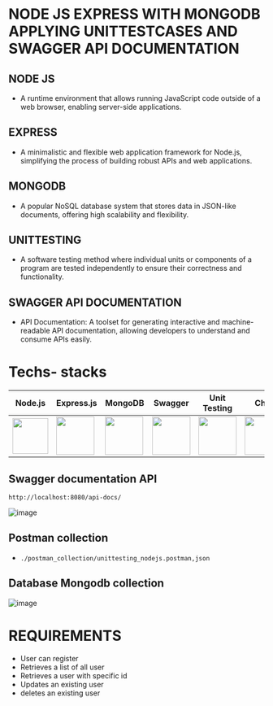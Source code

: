 # NODE JS EXPRESS WITH MONGODB APPLYING UNITTESTCASES AND SWAGGER API DOCUMENTATION

## NODE JS

- A runtime environment that allows running JavaScript code outside of a web browser, enabling server-side applications.

## EXPRESS

- A minimalistic and flexible web application framework for Node.js, simplifying the process of building robust APIs and web applications.

## MONGODB

- A popular NoSQL database system that stores data in JSON-like documents, offering high scalability and flexibility.

## UNITTESTING

- A software testing method where individual units or components of a program are tested independently to ensure their correctness and functionality.

## SWAGGER API DOCUMENTATION

- API Documentation: A toolset for generating interactive and machine-readable API documentation, allowing developers to understand and consume APIs easily.

# Techs- stacks

| Node.js                                                                                                                         | Express.js                                                                                                                      | MongoDB                                                                                                                        | Swagger                                                                                       | Unit Testing                                                                                                                                                                                            | Chai                                                                                                                                                                                                | Mocha                                                                                                                                          |
| ------------------------------------------------------------------------------------------------------------------------------- | ------------------------------------------------------------------------------------------------------------------------------- | ------------------------------------------------------------------------------------------------------------------------------ | --------------------------------------------------------------------------------------------- | ------------------------------------------------------------------------------------------------------------------------------------------------------------------------------------------------------- | --------------------------------------------------------------------------------------------------------------------------------------------------------------------------------------------------- | ---------------------------------------------------------------------------------------------------------------------------------------------- |
| <img width="70px" src="https://user-images.githubusercontent.com/112753481/229047696-de3bf177-16a0-4161-a140-dd89e4fe7b22.png"> | <img width="75px" src="https://user-images.githubusercontent.com/112753481/229164589-4e724000-542d-4deb-9e11-cca7739c2b01.png"> | <img width="75px" src="https://w7.pngwing.com/pngs/956/695/png-transparent-mongodb-original-wordmark-logo-icon-thumbnail.png"> | <img width="75px" src="https://upload.wikimedia.org/wikipedia/commons/a/ab/Swagger-logo.png"> | <img width="75px" src="https://developer.okta.com/assets-jekyll/blog/best-nodejs-testing-tools/the-best-testing-tools-for-nodejs-8de4715435efe8e9d74811baf4c7baaaeffdf6ae769c74bf54cf73a540ea51fb.jpg"> | <img width="75px" src="https://camo.githubusercontent.com/7ecbd4531436e4f20c1dba52a4fd4ac367cfcc20a2f62cfe7a10f32da306afc6/687474703a2f2f636861696a732e636f6d2f696d672f636861692d6c6f676f2e706e67"> | <img width="75px" src="https://e7.pngegg.com/pngimages/21/493/png-clipart-mocha-node-js-javascript-software-testing-npm-github-logo-sign.png"> |

## Swagger documentation API

`http://localhost:8080/api-docs/`

![image](https://github.com/ayushi9797/unittesting_with_nodejs/assets/112810259/acfd9633-d1f7-4b58-bc48-41c875a7c81b)

## Postman collection

- `./postman_collection/unittesting_nodejs.postman,json`

## Database Mongodb collection

![image](https://github.com/ayushi9797/unittesting_with_nodejs/assets/112810259/3444a81c-af76-46fd-b5bf-eb1f77e98ce5)


# REQUIREMENTS

- User can register
- Retrieves a list of all user
- Retrieves a user with specific id
- Updates an existing user
- deletes an existing user
